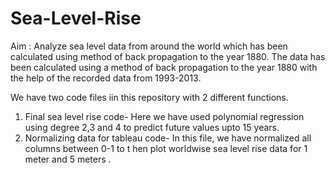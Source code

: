 # Sea-Level-Rise
Aim : Analyze sea level data from around the world which has been calculated using method of back propagation to the year 1880. The data has been calculated using a method of back propagation to the year 1880 with the help of the recorded data from 1993-2013.
 
We have two code files iin this repository with 2 different functions. 
1. Final sea level rise code- Here we have used polynomial regression using degree 2,3 and 4 to predict future values upto 15 years.
2. Normalizing data for tableau code- In this file, we have normalized all columns between 0-1 to t hen plot worldwise sea level rise data for 1 meter and 5 meters .
